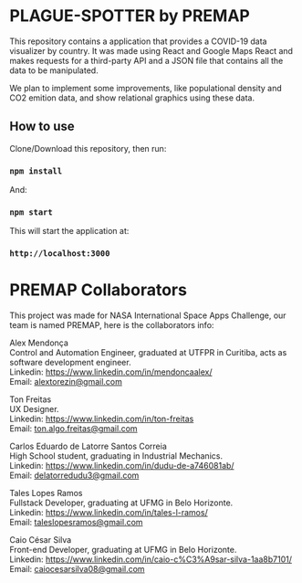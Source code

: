 # PLAGUE-SPOTTER by PREMAP

This repository contains a application that provides a COVID-19 data visualizer by country. It was made using React and Google Maps React and makes requests for a third-party API and a JSON file that contains all the data to be manipulated. <br />

We plan to implement some improvements, like populational density and CO2 emition data, and show relational graphics using these data.

## How to use

Clone/Download this repository, then run:

### `npm install`

And:

### `npm start`

This will start the application at:

### `http://localhost:3000`

# PREMAP Collaborators

This project was made for NASA International Space Apps Challenge, our team is named PREMAP, here is the collaborators info:

Alex Mendonça<br />
Control and Automation Engineer, graduated at UTFPR in Curitiba, acts as software development engineer.<br />
Linkedin: https://www.linkedin.com/in/mendoncaalex/<br />
Email: alextorezin@gmail.com <br />

Ton Freitas<br />
UX Designer.<br />
Linkedin: https://www.linkedin.com/in/ton-freitas<br />
Email: ton.algo.freitas@gmail.com <br />

Carlos Eduardo de Latorre Santos Correia<br />
High School student, graduating in Industrial Mechanics.<br />
Linkedin: https://www.linkedin.com/in/dudu-de-a746081ab/<br />
Email: delatorredudu3@gmail.com <br />

Tales Lopes Ramos<br />
Fullstack Developer, graduating at UFMG in Belo Horizonte.<br />
Linkedin: https://www.linkedin.com/in/tales-l-ramos/<br />
Email: taleslopesramos@gmail.com <br />

Caio César Silva<br />
Front-end Developer, graduating at UFMG in Belo Horizonte.<br />
Linkedin: https://www.linkedin.com/in/caio-c%C3%A9sar-silva-1aa8b7101/<br />
Email: caiocesarsilva08@gmail.com <br />
